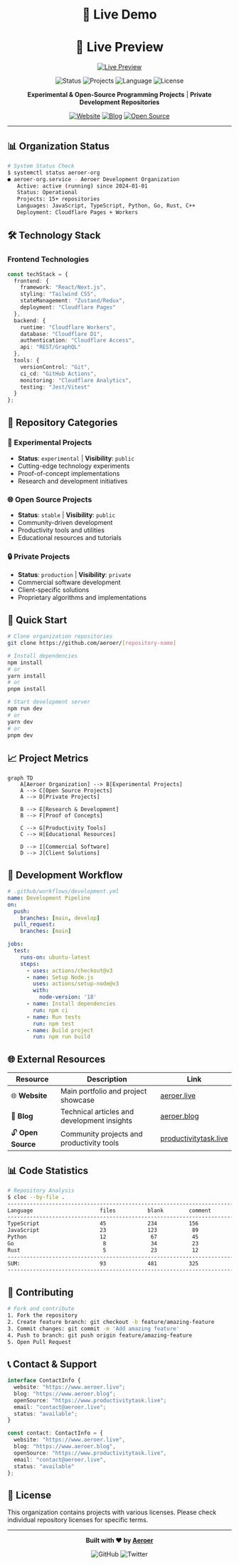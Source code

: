 <div align="center">

# 🚀 Live Demo
# 🚀 Live Preview
[![Live Preview](https://api.microlink.io/?url=https://www.aeroer.live&embed=screenshot.url)](https://www.aeroer.live)
</div>

<div align="center">

![Status](https://img.shields.io/badge/Status-Active-brightgreen)
![Projects](https://img.shields.io/badge/Projects-Multiple-blue)
![Language](https://img.shields.io/badge/Language-Multi--Language-orange)
![License](https://img.shields.io/badge/License-Mixed-lightgrey)

**Experimental & Open-Source Programming Projects** | **Private Development Repositories**

[![Website](https://img.shields.io/badge/Website-www.aeroer.live-00D4AA?style=for-the-badge&logo=vercel)](https://www.aeroer.live)
[![Blog](https://img.shields.io/badge/Blog-www.aeroer.blog-FF6B6B?style=for-the-badge&logo=hashnode)](https://www.aeroer.blog)
[![Open Source](https://img.shields.io/badge/Open%20Source-www.productivitytask.live-4ECDC4?style=for-the-badge&logo=github)](https://www.productivitytask.live)

</div>

---

## 📊 Organization Status

```bash
# System Status Check
$ systemctl status aeroer-org
● aeroer-org.service - Aeroer Development Organization
   Active: active (running) since 2024-01-01
   Status: Operational
   Projects: 15+ repositories
   Languages: JavaScript, TypeScript, Python, Go, Rust, C++
   Deployment: Cloudflare Pages + Workers
```

## 🛠️ Technology Stack

### Frontend Technologies
```typescript
const techStack = {
  frontend: {
    framework: "React/Next.js",
    styling: "Tailwind CSS",
    stateManagement: "Zustand/Redux",
    deployment: "Cloudflare Pages"
  },
  backend: {
    runtime: "Cloudflare Workers",
    database: "Cloudflare D1",
    authentication: "Cloudflare Access",
    api: "REST/GraphQL"
  },
  tools: {
    versionControl: "Git",
    ci_cd: "GitHub Actions",
    monitoring: "Cloudflare Analytics",
    testing: "Jest/Vitest"
  }
};
```

## 📁 Repository Categories

### 🔬 Experimental Projects
- **Status**: `experimental` | **Visibility**: `public`
- Cutting-edge technology experiments
- Proof-of-concept implementations
- Research and development initiatives

### 🌐 Open Source Projects
- **Status**: `stable` | **Visibility**: `public`
- Community-driven development
- Productivity tools and utilities
- Educational resources and tutorials

### 🔒 Private Projects
- **Status**: `production` | **Visibility**: `private`
- Commercial software development
- Client-specific solutions
- Proprietary algorithms and implementations

## 🚀 Quick Start

```bash
# Clone organization repositories
git clone https://github.com/aeroer/[repository-name]

# Install dependencies
npm install
# or
yarn install
# or
pnpm install

# Start development server
npm run dev
# or
yarn dev
# or
pnpm dev
```

## 📈 Project Metrics

```mermaid
graph TD
    A[Aeroer Organization] --> B[Experimental Projects]
    A --> C[Open Source Projects]
    A --> D[Private Projects]
    
    B --> E[Research & Development]
    B --> F[Proof of Concepts]
    
    C --> G[Productivity Tools]
    C --> H[Educational Resources]
    
    D --> I[Commercial Software]
    D --> J[Client Solutions]
```

## 🔧 Development Workflow

```yaml
# .github/workflows/development.yml
name: Development Pipeline
on:
  push:
    branches: [main, develop]
  pull_request:
    branches: [main]

jobs:
  test:
    runs-on: ubuntu-latest
    steps:
      - uses: actions/checkout@v3
      - name: Setup Node.js
        uses: actions/setup-node@v3
        with:
          node-version: '18'
      - name: Install dependencies
        run: npm ci
      - name: Run tests
        run: npm test
      - name: Build project
        run: npm run build
```

## 🌐 External Resources

| Resource | Description | Link |
|----------|-------------|------|
| 🌐 **Website** | Main portfolio and project showcase | [aeroer.live](https://www.aeroer.live) |
| 📝 **Blog** | Technical articles and development insights | [aeroer.blog](https://www.aeroer.blog) |
| 🔓 **Open Source** | Community projects and productivity tools | [productivitytask.live](https://www.productivitytask.live) |

## 📊 Code Statistics

```bash
# Repository Analysis
$ cloc --by-file .
-------------------------------------------------------------------------------
Language                     files          blank        comment           code
-------------------------------------------------------------------------------
TypeScript                   45             234          156             2341
JavaScript                   23             123           89             1234
Python                       12              67           45              567
Go                            8              34           23              234
Rust                          5              23           12              123
-------------------------------------------------------------------------------
SUM:                         93             481          325             4499
-------------------------------------------------------------------------------
```

## 🤝 Contributing

```bash
# Fork and contribute
1. Fork the repository
2. Create feature branch: git checkout -b feature/amazing-feature
3. Commit changes: git commit -m 'Add amazing feature'
4. Push to branch: git push origin feature/amazing-feature
5. Open Pull Request
```

## 📞 Contact & Support

```typescript
interface ContactInfo {
  website: "https://www.aeroer.live";
  blog: "https://www.aeroer.blog";
  openSource: "https://www.productivitytask.live";
  email: "contact@aeroer.live";
  status: "available";
}

const contact: ContactInfo = {
  website: "https://www.aeroer.live",
  blog: "https://www.aeroer.blog", 
  openSource: "https://www.productivitytask.live",
  email: "contact@aeroer.live",
  status: "available"
};
```

## 📄 License

This organization contains projects with various licenses. Please check individual repository licenses for specific terms.

---

<div align="center">

**Built with ❤️ by [Aeroer](https://www.aeroer.live)**

![GitHub](https://img.shields.io/github/followers/aeroer?label=Follow&style=social)
![Twitter](https://img.shields.io/twitter/follow/aeroer?style=social)

</div>
